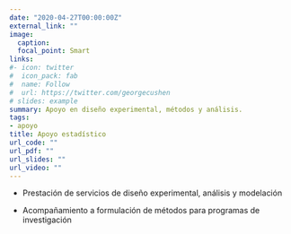 ```yaml
---
date: "2020-04-27T00:00:00Z"
external_link: ""
image:
  caption: 
  focal_point: Smart
links:
#- icon: twitter
#  icon_pack: fab
#  name: Follow
#  url: https://twitter.com/georgecushen
# slides: example
summary: Apoyo en diseño experimental, métodos y análisis.
tags:
- apoyo
title: Apoyo estadístico
url_code: ""
url_pdf: ""
url_slides: ""
url_video: ""
---
```


* Prestación de servicios de diseño experimental, análisis y modelación

* Acompañamiento a formulación de métodos para programas de investigación